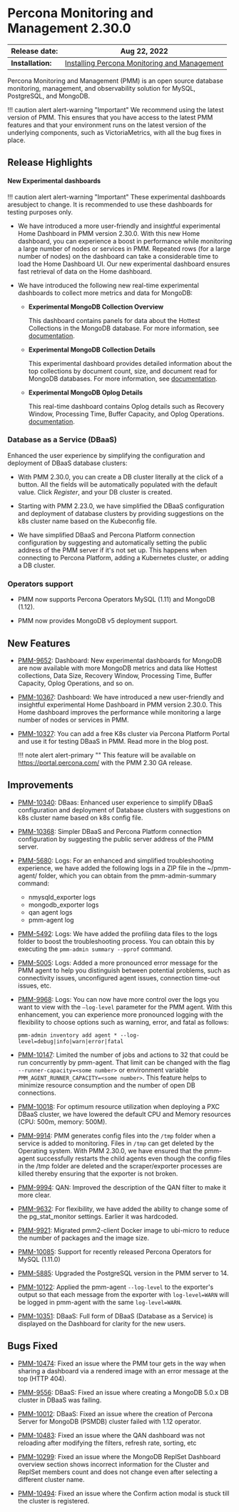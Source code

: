 # Percona Monitoring and Management 2.30.0

| **Release date:** | Aug 22, 2022                                                                                    |
| ----------------- | ----------------------------------------------------------------------------------------------- |
| **Installation:** | [Installing Percona Monitoring and Management](https://www.percona.com/software/pmm/quickstart) |

Percona Monitoring and Management (PMM) is an open source database monitoring, management, and observability solution for MySQL, PostgreSQL, and MongoDB.

!!! caution alert alert-warning "Important"
    We recommend using the latest version of PMM. This ensures that you have access to the latest PMM features and that your environment runs on the latest version of the underlying components, such as VictoriaMetrics, with all the bug fixes in place.

## Release Highlights


#### New Experimental dashboards

!!! caution alert alert-warning "Important"
    These experimental dashboards aresubject to change. It is recommended to use these dashboards for testing purposes only.

- We have introduced a more user-friendly and insightful experimental Home Dashboard in PMM version 2.30.0. With this new Home dashboard, you can experience a boost in performance while monitoring a large number of nodes or services in PMM. Repeated rows (for a large number of nodes) on the dashboard can take a considerable time to load the Home Dashboard UI. Our new experimental dashboard ensures fast retrieval of data on the Home dashboard.

- We have introduced the following new real-time experimental dashboards to collect more metrics and data for MongoDB:

    - **Experimental MongoDB Collection Overview**
        
        This dashboard contains panels for data about the Hottest Collections in the MongoDB database. For more information, see [documentation](https://docs.percona.com/percona-monitoring-and-management/details/dashboards/dashboard-mongodb-experimental_collection_overview.html).

    - **Experimental MongoDB Collection Details**

        This experimental dashboard provides detailed information about the top collections by document count, size, and document read for MongoDB databases. For more information, see [documentation](https://docs.percona.com/percona-monitoring-and-management/details/dashboards/dashboard-mongodb-experimental_collection_details.html).

    - **Experimental MongoDB Oplog Details**

        This real-time dashboard contains Oplog details such as Recovery Window, Processing Time, Buffer Capacity, and Oplog Operations. [documentation](https://docs.percona.com/percona-monitoring-and-management/details/dashboards/dashboard-mongodb-experimental_oplog.html).


### Database as a Service (DBaaS)

Enhanced the user experience by simplifying the configuration and deployment of DBaaS database clusters:

- With PMM 2.30.0, you can create a DB cluster literally at the click of a button. All the fields will be automatically populated with the default value. Click *Register*, and your DB cluster is created.

- Starting with PMM 2.23.0, we have simplified the DBaaS configuration and deployment of database clusters by providing suggestions on the k8s cluster name based on the Kubeconfig file.

- We have simplified DBaaS and Percona Platform connection configuration by suggesting and automatically setting the public address of the PMM server if it's not set up. This happens when connecting to Percona Platform, adding a Kubernetes cluster, or adding a DB cluster.


### Operators support

- PMM now supports Percona Operators MySQL (1.11) and MongoDB (1.12).

- PMM now provides MongoDB v5 deployment support. 




## New Features

- [PMM-9652](https://jira.percona.com/browse/PMM-9652): Dashboard: New experimental dashboards for MongoDB are now available with more MongoDB metrics and data like Hottest collections, Data Size, Recovery Window, Processing Time, Buffer Capacity, Oplog Operations, and so on.

- [PMM-10367](https://jira.percona.com/browse/PMM-10367): Dashboard: We have introduced a new user-friendly and insightful experimental Home Dashboard in PMM version 2.30.0. This Home dashboard improves the performance while monitoring a large number of nodes or services in PMM.

- [PMM-10327](https://jira.percona.com/browse/PMM-10327):  You can add a free K8s cluster via Percona Platform Portal and use it for testing DBaaS in PMM. Read more in the blog post.

    
    !!! note alert alert-primary ""
        This feature will be available on https://portal.percona.com/ with the PMM 2.30 GA release.

 
## Improvements

- [PMM-10340](https://jira.percona.com/browse/PMM-10340): DBaas: Enhanced user experience to simplify DBaaS configuration and deployment of Database clusters with suggestions on k8s cluster name based on k8s config file.
  
- [PMM-10368](https://jira.percona.com/browse/PMM-10368): Simpler DBaaS and Percona Platform connection configuration by suggesting the public server address of the PMM server.

- [PMM-5680](https://jira.percona.com/browse/PMM-5680): Logs: For an enhanced and simplified troubleshooting experience, we have added the following logs in a ZIP file in the ~/pmm-agent/ folder, which you can obtain from the pmm-admin-summary command:

    - nmysqld_exporter logs
    - mongodb_exporter logs
    - qan agent logs
    - pmm-agent log

  
- [PMM-5492](https://jira.percona.com/browse/PMM-5492): Logs: We have added the profiling data files to the logs folder to boost the troubleshooting process. You can obtain this by executing the `pmm-admin summary --pprof` command.

- [PMM-5005](https://jira.percona.com/browse/PMM-5005): Logs: Added a more pronounced error message for the PMM agent to help you distinguish between potential problems, such as connectivity issues, unconfigured agent issues, connection time-out issues, etc.

- [PMM-9968](https://jira.percona.com/browse/PMM-9968): Logs: You can now have more control over the logs you want to view with the `–log-level` parameter for the PMM agent. With this enhancement, you can experience more pronounced logging with the flexibility to choose options such as warning, error, and fatal as follows:

    `pmm-admin inventory add agent * --log-level=debug|info|warn|error|fatal`


- [PMM-10147](https://jira.percona.com/browse/PMM-10147): Limited the number of jobs and actions to 32 that could be run concurrently by pmm-agent. That limit can be changed with the flag `--runner-capacity=<some number>` or environment variable `PMM_AGENT_RUNNER_CAPACITY=<some number>`. This feature helps to minimize resource consumption and the number of open DB connections.


- [PMM-10018](https://jira.percona.com/browse/PMM-10018): For optimum resource utilization when deploying a PXC DBaaS cluster, we have lowered the default CPU and Memory resources (CPU: 500m, memory: 500M).

  
- [PMM-9914](https://jira.percona.com/browse/PMM-9914): PMM generates config files into the `/tmp` folder when a service is added to monitoring. Files in `/tmp` can get deleted by the Operating system. With PMM 2.30.0, we have ensured that the pmm-agent successfully restarts the child agents even though the config files in the /tmp folder are deleted and the scraper/exporter processes are killed thereby ensuring that the exporter is not broken.

    
  
- [PMM-9994](https://jira.percona.com/browse/PMM-9994): QAN: Improved the description of  the QAN filter to make it more clear.

- [PMM-9632](https://jira.percona.com/browse/PMM-9632): For flexibility, we have added the ability to change some of the pg_stat_monitor settings. Earlier it was hardcoded.

- [PMM-9921](https://jira.percona.com/browse/PMM-9921): Migrated pmm2-client Docker image to ubi-micro to reduce the number of packages and the image size.


- [PMM-10085](https://jira.percona.com/browse/PMM-10085): Support for recently released Percona Operators for MySQL (1.11.0)


- [PMM-5885](https://jira.percona.com/browse/PMM-5885): Upgraded the PostgreSQL version in the PMM server to 14.

- [PMM-10122](https://jira.percona.com/browse/PMM-10122): Applied the pmm-agent `--log-level` to the exporter's output so that each message from the exporter with `log-level=WARN` will be logged in pmm-agent with the same `log-level=WARN`.


- [PMM-10351](https://jira.percona.com/browse/PMM-10351): DBaaS: Full form of DBaaS (Database as a Service) is displayed on the Dashboard for clarity for the new users.  






## Bugs Fixed

- [PMM-10474](https://jira.percona.com/browse/PMM-10474): Fixed an issue where the PMM tour gets in the way when sharing a dashboard via a rendered image with an error message at the top (HTTP 404).

 
- [PMM-9556](https://jira.percona.com/browse/PMM-9556): DBaaS: Fixed an issue where creating a MongoDB 5.0.x DB cluster in DBaaS was failing.

- [PMM-10012](https://jira.percona.com/browse/PMM-10012): DBaaS: Fixed an issue where the creation of Percona Server for MongoDB (PSMDB) cluster failed with 1.12 operator.

- [PMM-10483](https://jira.percona.com/browse/PMM-10483): Fixed an issue where the QAN dashboard was not reloading after modifying the filters, refresh rate, sorting, etc


- [PMM-10299](https://jira.percona.com/browse/PMM-10299): Fixed an issue where the MongoDB ReplSet Dashboard overview section shows incorrect information for the Cluster and ReplSet members count and does not change even after  selecting a different cluster name.


- [PMM-10494](https://jira.percona.com/browse/PMM-10494): Fixed an issue where the Confirm action modal is stuck till the cluster is registered.